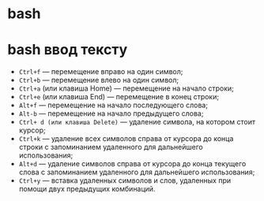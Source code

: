 bash
======

# bash ввод тексту

+ `Ctrl+f`   — перемещение вправо на один символ;
+ `Ctrl+b`  — перемещение влево на один символ;
+ `Ctrl+a` (или клавиша Home)  — перемещение на начало строки;
+ `Ctrl+e` (или клавиша End)   — перемещение в конец строки;
+ `Alt+f`  — перемещение на начало последующего слова;
+ `Alt-b`  — перемещение на начало предыдущего слова;
+ `Ctrl+ d (или клавиша Delete)`  — удаление  символа, на котором стоит курсор;
+ `Ctrl+k`  — удаление всех символов справа от курсора до конца строки с запоминанием удаленного для дальнейшего использования;
+ `Alt+d`   — удаление  символов справа от курсора до конца текущего слова с запоминанием удаленного для дальнейшего использования;
+ `Ctrl+y`   —  вставка удаленных символов и слов, удаленных при помощи двух предыдущих комбинаций.